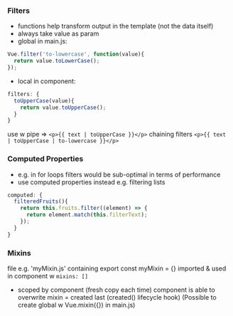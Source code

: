 ### Filters
- functions help transform output in the template (not the data itself)
- always take value as param
- global in main.js:
```javascript
Vue.filter('to-lowercase', function(value){
  return value.toLowerCase();
});
```
- local in component:
```javascript
filters: {
  toUpperCase(value){
    return value.toUpperCase();
  }
}
```
use w pipe => `<p>{{ text | toUpperCase }}</p>`
chaining filters `<p>{{ text | toUpperCase | to-lowercase }}</p>`

### Computed Properties
- e.g. in for loops filters would be sub-optimal in terms of performance
- use computed properties instead
e.g. filtering lists
```javascript
computed: {
  filteredFruits(){
    return this.fruits.filter((element) => {
      return element.match(this.filterText);
    });
  }
}
```

### Mixins
file e.g. 'myMixin.js' containing export const myMixin = {}
imported & used in component w `mixins: []`
- scoped by component (fresh copy each time)
component is able to overwrite mixin = created last (created() lifecycle hook)
(Possible to create global w Vue.mixin({}) in main.js)
